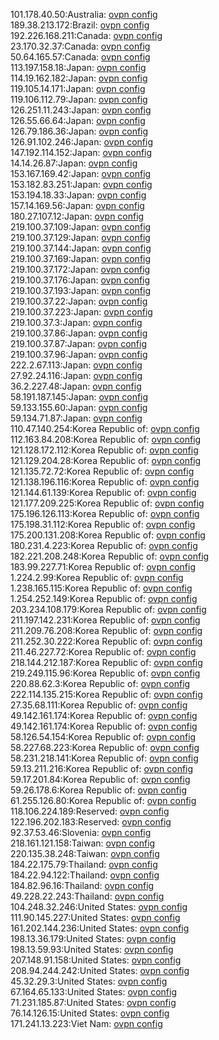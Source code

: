 101.178.40.50:Australia: [ovpn config](vpn/101_178_40_50.ovpn)  
189.38.213.172:Brazil: [ovpn config](vpn/189_38_213_172.ovpn)  
192.226.168.211:Canada: [ovpn config](vpn/192_226_168_211.ovpn)  
23.170.32.37:Canada: [ovpn config](vpn/23_170_32_37.ovpn)  
50.64.165.57:Canada: [ovpn config](vpn/50_64_165_57.ovpn)  
113.197.158.18:Japan: [ovpn config](vpn/113_197_158_18.ovpn)  
114.19.162.182:Japan: [ovpn config](vpn/114_19_162_182.ovpn)  
119.105.14.171:Japan: [ovpn config](vpn/119_105_14_171.ovpn)  
119.106.112.79:Japan: [ovpn config](vpn/119_106_112_79.ovpn)  
126.251.11.243:Japan: [ovpn config](vpn/126_251_11_243.ovpn)  
126.55.66.64:Japan: [ovpn config](vpn/126_55_66_64.ovpn)  
126.79.186.36:Japan: [ovpn config](vpn/126_79_186_36.ovpn)  
126.91.102.246:Japan: [ovpn config](vpn/126_91_102_246.ovpn)  
147.192.114.152:Japan: [ovpn config](vpn/147_192_114_152.ovpn)  
14.14.26.87:Japan: [ovpn config](vpn/14_14_26_87.ovpn)  
153.167.169.42:Japan: [ovpn config](vpn/153_167_169_42.ovpn)  
153.182.83.251:Japan: [ovpn config](vpn/153_182_83_251.ovpn)  
153.194.18.33:Japan: [ovpn config](vpn/153_194_18_33.ovpn)  
157.14.169.56:Japan: [ovpn config](vpn/157_14_169_56.ovpn)  
180.27.107.12:Japan: [ovpn config](vpn/180_27_107_12.ovpn)  
219.100.37.109:Japan: [ovpn config](vpn/219_100_37_109.ovpn)  
219.100.37.129:Japan: [ovpn config](vpn/219_100_37_129.ovpn)  
219.100.37.144:Japan: [ovpn config](vpn/219_100_37_144.ovpn)  
219.100.37.169:Japan: [ovpn config](vpn/219_100_37_169.ovpn)  
219.100.37.172:Japan: [ovpn config](vpn/219_100_37_172.ovpn)  
219.100.37.176:Japan: [ovpn config](vpn/219_100_37_176.ovpn)  
219.100.37.193:Japan: [ovpn config](vpn/219_100_37_193.ovpn)  
219.100.37.22:Japan: [ovpn config](vpn/219_100_37_22.ovpn)  
219.100.37.223:Japan: [ovpn config](vpn/219_100_37_223.ovpn)  
219.100.37.3:Japan: [ovpn config](vpn/219_100_37_3.ovpn)  
219.100.37.86:Japan: [ovpn config](vpn/219_100_37_86.ovpn)  
219.100.37.87:Japan: [ovpn config](vpn/219_100_37_87.ovpn)  
219.100.37.96:Japan: [ovpn config](vpn/219_100_37_96.ovpn)  
222.2.67.113:Japan: [ovpn config](vpn/222_2_67_113.ovpn)  
27.92.24.116:Japan: [ovpn config](vpn/27_92_24_116.ovpn)  
36.2.227.48:Japan: [ovpn config](vpn/36_2_227_48.ovpn)  
58.191.187.145:Japan: [ovpn config](vpn/58_191_187_145.ovpn)  
59.133.155.60:Japan: [ovpn config](vpn/59_133_155_60.ovpn)  
59.134.71.87:Japan: [ovpn config](vpn/59_134_71_87.ovpn)  
110.47.140.254:Korea Republic of: [ovpn config](vpn/110_47_140_254.ovpn)  
112.163.84.208:Korea Republic of: [ovpn config](vpn/112_163_84_208.ovpn)  
121.128.172.112:Korea Republic of: [ovpn config](vpn/121_128_172_112.ovpn)  
121.129.204.28:Korea Republic of: [ovpn config](vpn/121_129_204_28.ovpn)  
121.135.72.72:Korea Republic of: [ovpn config](vpn/121_135_72_72.ovpn)  
121.138.196.116:Korea Republic of: [ovpn config](vpn/121_138_196_116.ovpn)  
121.144.61.139:Korea Republic of: [ovpn config](vpn/121_144_61_139.ovpn)  
121.177.209.225:Korea Republic of: [ovpn config](vpn/121_177_209_225.ovpn)  
175.196.126.113:Korea Republic of: [ovpn config](vpn/175_196_126_113.ovpn)  
175.198.31.112:Korea Republic of: [ovpn config](vpn/175_198_31_112.ovpn)  
175.200.131.208:Korea Republic of: [ovpn config](vpn/175_200_131_208.ovpn)  
180.231.4.223:Korea Republic of: [ovpn config](vpn/180_231_4_223.ovpn)  
182.221.208.248:Korea Republic of: [ovpn config](vpn/182_221_208_248.ovpn)  
183.99.227.71:Korea Republic of: [ovpn config](vpn/183_99_227_71.ovpn)  
1.224.2.99:Korea Republic of: [ovpn config](vpn/1_224_2_99.ovpn)  
1.238.165.115:Korea Republic of: [ovpn config](vpn/1_238_165_115.ovpn)  
1.254.252.149:Korea Republic of: [ovpn config](vpn/1_254_252_149.ovpn)  
203.234.108.179:Korea Republic of: [ovpn config](vpn/203_234_108_179.ovpn)  
211.197.142.231:Korea Republic of: [ovpn config](vpn/211_197_142_231.ovpn)  
211.209.76.208:Korea Republic of: [ovpn config](vpn/211_209_76_208.ovpn)  
211.252.30.222:Korea Republic of: [ovpn config](vpn/211_252_30_222.ovpn)  
211.46.227.72:Korea Republic of: [ovpn config](vpn/211_46_227_72.ovpn)  
218.144.212.187:Korea Republic of: [ovpn config](vpn/218_144_212_187.ovpn)  
219.249.115.96:Korea Republic of: [ovpn config](vpn/219_249_115_96.ovpn)  
220.88.62.3:Korea Republic of: [ovpn config](vpn/220_88_62_3.ovpn)  
222.114.135.215:Korea Republic of: [ovpn config](vpn/222_114_135_215.ovpn)  
27.35.68.111:Korea Republic of: [ovpn config](vpn/27_35_68_111.ovpn)  
49.142.161.174:Korea Republic of: [ovpn config](vpn/49_142_161_174.ovpn)  
49.142.161.174:Korea Republic of: [ovpn config](vpn/49_142_161_174.ovpn)  
58.126.54.154:Korea Republic of: [ovpn config](vpn/58_126_54_154.ovpn)  
58.227.68.223:Korea Republic of: [ovpn config](vpn/58_227_68_223.ovpn)  
58.231.218.141:Korea Republic of: [ovpn config](vpn/58_231_218_141.ovpn)  
59.13.211.216:Korea Republic of: [ovpn config](vpn/59_13_211_216.ovpn)  
59.17.201.84:Korea Republic of: [ovpn config](vpn/59_17_201_84.ovpn)  
59.26.178.6:Korea Republic of: [ovpn config](vpn/59_26_178_6.ovpn)  
61.255.126.80:Korea Republic of: [ovpn config](vpn/61_255_126_80.ovpn)  
118.106.224.189:Reserved: [ovpn config](vpn/118_106_224_189.ovpn)  
122.196.202.183:Reserved: [ovpn config](vpn/122_196_202_183.ovpn)  
92.37.53.46:Slovenia: [ovpn config](vpn/92_37_53_46.ovpn)  
218.161.121.158:Taiwan: [ovpn config](vpn/218_161_121_158.ovpn)  
220.135.38.248:Taiwan: [ovpn config](vpn/220_135_38_248.ovpn)  
184.22.175.79:Thailand: [ovpn config](vpn/184_22_175_79.ovpn)  
184.22.94.122:Thailand: [ovpn config](vpn/184_22_94_122.ovpn)  
184.82.96.16:Thailand: [ovpn config](vpn/184_82_96_16.ovpn)  
49.228.22.243:Thailand: [ovpn config](vpn/49_228_22_243.ovpn)  
104.248.32.246:United States: [ovpn config](vpn/104_248_32_246.ovpn)  
111.90.145.227:United States: [ovpn config](vpn/111_90_145_227.ovpn)  
161.202.144.236:United States: [ovpn config](vpn/161_202_144_236.ovpn)  
198.13.36.179:United States: [ovpn config](vpn/198_13_36_179.ovpn)  
198.13.59.93:United States: [ovpn config](vpn/198_13_59_93.ovpn)  
207.148.91.158:United States: [ovpn config](vpn/207_148_91_158.ovpn)  
208.94.244.242:United States: [ovpn config](vpn/208_94_244_242.ovpn)  
45.32.29.3:United States: [ovpn config](vpn/45_32_29_3.ovpn)  
67.164.65.133:United States: [ovpn config](vpn/67_164_65_133.ovpn)  
71.231.185.87:United States: [ovpn config](vpn/71_231_185_87.ovpn)  
76.14.126.15:United States: [ovpn config](vpn/76_14_126_15.ovpn)  
171.241.13.223:Viet Nam: [ovpn config](vpn/171_241_13_223.ovpn)  
